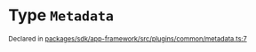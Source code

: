 # Type `Metadata`
<sub>Declared in [packages/sdk/app-framework/src/plugins/common/metadata.ts:7](https://github.com/dxos/dxos/blob/7194736719/packages/sdk/app-framework/src/plugins/common/metadata.ts#L7)</sub>







